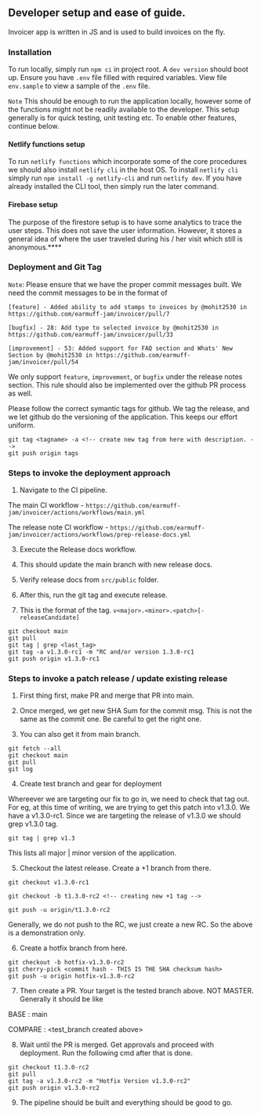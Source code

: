 ## Developer setup and ease of guide.

Invoicer app is written in JS and is used to build invoices on the fly.

### Installation

To run locally, simply run `npm ci` in project root. A `dev version` should boot up. Ensure you have `.env` file filled with
required variables. View file `env.sample` to view a sample of the `.env` file.

`Note`
This should be enough to run the application locally, however some of the functions might not be readily available to the
developer. This setup generally is for quick testing, unit testing etc. To enable other features, continue below.

#### Netlify functions setup

To run `netlify functions` which incorporate some of the core procedures we should also install `netlify cli` in the host OS. To install `netlify cli` simply run `npm install -g netlify-cli` and run `netlify dev`. If you have already installed the CLI tool, then simply run the later command.

#### Firebase setup

The purpose of the firestore setup is to have some analytics to trace the user steps. This does not save the user information. However, it stores a general idea of where the user traveled during his / her visit which still is anonymous.\*\*\*\*

### Deployment and Git Tag

`Note`: Please ensure that we have the proper commit messages built. We need the commit
messages to be in the format of

```
[feature] - Added ability to add stamps to invoices by @mohit2530 in https://github.com/earmuff-jam/invoicer/pull/7

[bugfix] - 28: Add type to selected invoice by @mohit2530 in https://github.com/earmuff-jam/invoicer/pull/33

[improvement] - 53: Added support for FAQ section and Whats' New Section by @mohit2530 in https://github.com/earmuff-jam/invoicer/pull/54

```

We only support `feature`, `improvement`, or `bugfix` under the release notes section.
This rule should also be implemented over the github PR process as well.

Please follow the correct symantic tags for github. We tag the release, and we let github
do the versioning of the application. This keeps our effort uniform.

```
git tag <tagname> -a <!-- create new tag from here with description. -->
git push origin tags

```


### Steps to invoke the deployment approach

1. Navigate to the CI pipeline.

The main CI workflow - `https://github.com/earmuff-jam/invoicer/actions/workflows/main.yml`

The release note CI workflow - `https://github.com/earmuff-jam/invoicer/actions/workflows/prep-release-docs.yml`

3. Execute the Release docs workflow.

4. This should update the main branch with new release docs.

5. Verify release docs from `src/public` folder.

6. After this, run the git tag and execute release.

7. This is the format of the tag. `v<major>.<minor>.<patch>[-releaseCandidate]`

```
git checkout main
git pull
git tag | grep <last_tag>
git tag -a v1.3.0-rc1 -m "RC and/or version 1.3.0-rc1
git push origin v1.3.0-rc1

```


### Steps to invoke a patch release / update existing release

1. First thing first, make PR and merge that PR into main.

2. Once merged, we get new SHA Sum for the commit msg. This is not the same as the commit one. Be careful to get the right one.

3. You can also get it from main branch.

```
git fetch --all
git checkout main
git pull
git log
```

4. Create test branch and gear for deployment

Whereever we are targeting our fix to go in, we need to check that tag out. For eg, at this time of writing, we are trying to get
this patch into v1.3.0. We have a v1.3.0-rc1. Since we are targeting the release of v1.3.0 we should grep v1.3.0 tag.

```
git tag | grep v1.3

```
This lists all major | minor version of the application.


5. Checkout the latest release. Create a +1 branch from there.

```
git checkout v1.3.0-rc1

git checkout -b t1.3.0-rc2 <!-- creating new +1 tag -->

git push -u origin/t1.3.0-rc2
```

Generally, we do not push to the RC, we just create a new RC. So the above is a demonstration only. 


6. Create a hotfix branch from here.

```
git checkout -b hotfix-v1.3.0-rc2
git cherry-pick <commit hash - THIS IS THE SHA checksum hash>
git push -u origin hotfix-v1.3.0-rc2

```

7. Then create a PR. Your target is the tested branch above. NOT MASTER. Generally it should be like

BASE : main

COMPARE : <test_branch created above>

8. Wait until the PR is merged. Get approvals and proceed with deployment. Run the following cmd after that is done.

```
git checkout t1.3.0-rc2
git pull
git tag -a v1.3.0-rc2 -m "Hotfix Version v1.3.0-rc2"
git push origin v1.3.0-rc2

```

9. The pipeline should be built and everything should be good to go.